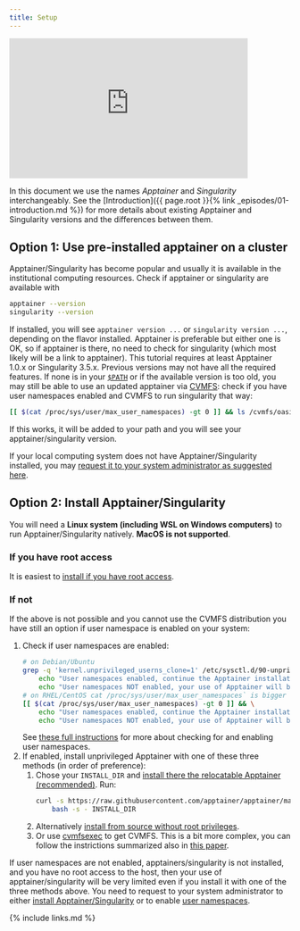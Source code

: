 ```yaml
---
title: Setup
---
```


<iframe width="427" height="251" src="https://www.youtube.com/embed/g0cCErlveiI?list=PLKZ9c4ONm-VkxWW98Gcn9H6WwykMiqtnF" title="Intro to Apptainer/Singularity #0 - Setup" frameborder="0" allow="accelerometer; autoplay; encrypted-media; gyroscope; picture-in-picture" allowfullscreen></iframe>

In this document we use the names *Apptainer* and *Singularity* interchangeably. See the [Introduction]({{ page.root }}{% link _episodes/01-introduction.md %})
for more details about existing Apptainer and Singularity versions and the differences between them.

## Option 1: Use pre-installed apptainer on a cluster

Apptainer/Singularity has become popular and usually it is available in the institutional computing resources.
Check if apptainer or singularity are available with
```bash
apptainer --version
singularity --version
```
If installed, you will see `apptainer version ...` or `singularity version ...`, depending on the flavor installed.
Apptainer is preferable but either one is OK, so if apptainer is there, no need to check for singularity (which most likely will be a link to apptainer).
This tutorial requires at least Apptainer 1.0.x or Singularity 3.5.x. Previous versions may not have all the required features.
If none is in your [`$PATH`](https://www.makeuseof.com/set-path-variable-in-linux/#what-is-path-in-linux) or if the available version is too old,
you may still be able to use an updated apptainer via [CVMFS](https://cernvm.cern.ch/fs/): check if you have user namespaces enabled and CVMFS to run singularity that way:
```bash
[[ $(cat /proc/sys/user/max_user_namespaces) -gt 0 ]] && ls /cvmfs/oasis.opensciencegrid.org/mis/ &>/dev/null && { export PATH=/cvmfs/oasis.opensciencegrid.org/mis/apptainer/bin/:"$PATH"; echo "Success: Added to PATH"; singularity --version; } || echo "Failure: Unable to run Singularity/Apptainer via CVMFS"
```
If this works, it will be added to your path and you will see your apptainer/singularity version.

If your local computing system does not have Apptainer/Singularity installed, you may
[request it to your system administrator as suggested here](https://apptainer.org/docs/user/main/quick_start.html#apptainer-on-a-shared-resource).

## Option 2: Install Apptainer/Singularity

You will need a **Linux system (including WSL on Windows computers)** to run Apptainer/Singularity natively.
**MacOS is not supported**.


### If you have root access

It is easiest to
[install if you have root access](https://apptainer.org/docs/user/main/quick_start.html#quick-installation).

### If not

If the above is not possible and you cannot use the CVMFS distribution you have still an option if user namespace is enabled on your system:
1. Check if user namespaces are enabled:
    ```bash
    # on Debian/Ubuntu
    grep -q 'kernel.unprivileged_userns_clone=1' /etc/sysctl.d/90-unprivileged_userns.conf && \
        echo "User namespaces enabled, continue the Apptainer installation" || \
        echo "User namespaces NOT enabled, your use of Apptainer will be very limited"
    # on RHEL/CentOS cat /proc/sys/user/max_user_namespaces` is bigger than 0
    [[ $(cat /proc/sys/user/max_user_namespaces) -gt 0 ]] && \
        echo "User namespaces enabled, continue the Apptainer installation" || \
        echo "User namespaces NOT enabled, your use of Apptainer will be very limited"
    ```
   See [these full instructions](https://apptainer.org/docs/admin/main/user_namespace.html#user-namespace-requirements) for more about checking for and enabling user namespaces.
1. If enabled, install unprivileged Apptainer with one of these three methods (in order of preference):
    1. Chose your `INSTALL_DIR` and [install there the relocatable Apptainer (recommended)](https://apptainer.org/docs/admin/main/installation.html#install-unprivileged-from-pre-built-binaries). Run:
        ```bash
        curl -s https://raw.githubusercontent.com/apptainer/apptainer/main/tools/install-unprivileged.sh | \
            bash -s - INSTALL_DIR
        ```
    1. Alternatively [install from source without root privileges](https://github.com/apptainer/apptainer/blob/main/INSTALL.md).
    1. Or use [cvmfsexec](https://github.com/cvmfs/cvmfsexec) to get CVMFS. This is a bit more complex, you can follow the instrictions summarized also in
[this paper](https://indico.cern.ch/event/885212/contributions/4120683/attachments/2181040/3684201/CernVMWorkshopCvmfsExec20210201.pdf).

If user namespaces are not enabled, apptainers/singularity is not installed, and you have no root access to the host, then your use of apptainer/singularity will be very limited even if you install it with one of the three methods above. You need to request to your system administrator to either [install Apptainer/Singularity](https://apptainer.org/docs/user/main/quick_start.html#apptainer-on-a-shared-resource) or to enable [user namespaces](https://apptainer.org/docs/admin/main/user_namespace.html).

{% include links.md %}
